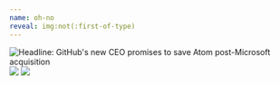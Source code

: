 ```yaml
---
name: oh-no
reveal: img:not(:first-of-type)
---
```

![Headline: GitHub's new CEO promises to save Atom post-Microsoft acquisition][oh-no]
![][atom-sunset]
![][atom-servers]

[oh-no]: github-microsoft.png
[atom-sunset]: atom-sunset.png
[atom-servers]: atom-servers.png
